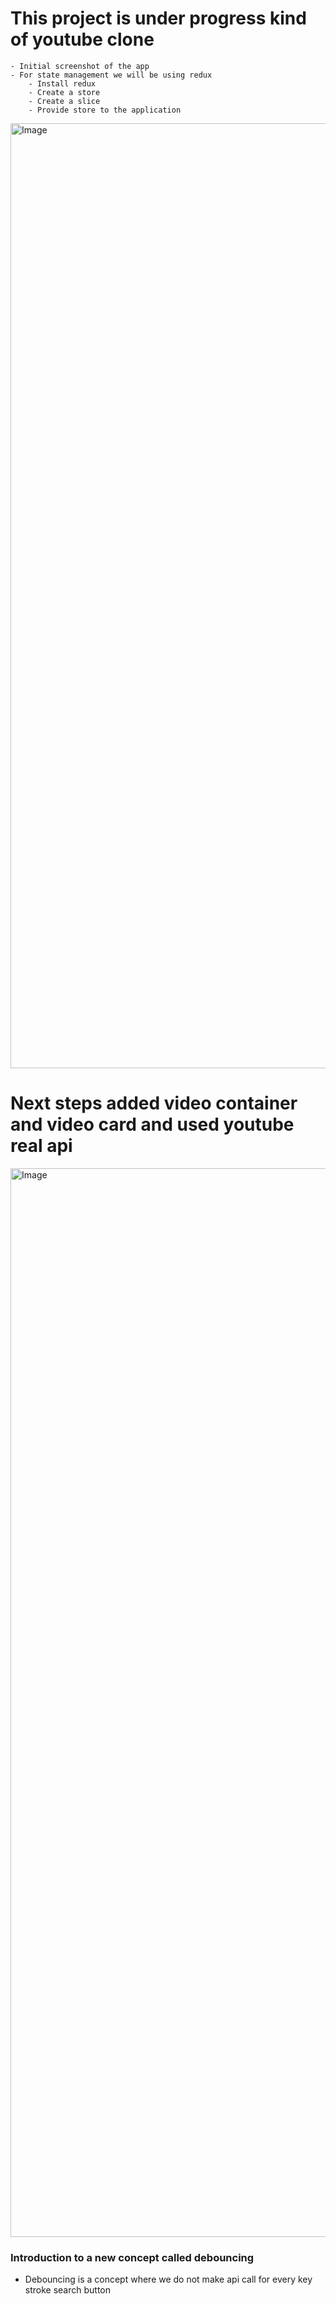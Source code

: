 # This project is under progress kind of youtube clone

    - Initial screenshot of the app
    - For state management we will be using redux
        - Install redux
        - Create a store
        - Create a slice
        - Provide store to the application

<img width="1512" alt="Image" src="https://github.com/user-attachments/assets/2006e663-691e-4ce7-820d-bb176194f33b" />

# Next steps added video container and video card and used youtube real api

<img width="1710" alt="Image" src="https://github.com/user-attachments/assets/b6a8dfb2-5776-4f29-b941-985ae14bb87f" />

### Introduction to a new concept called debouncing

- Debouncing is a concept where we do not make api call for every key stroke search button
